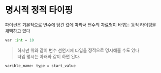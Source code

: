# 명시적 정적 타이핑
파이썬은 기본적으로 변수에 담긴 값에 따라서 변수의 자료형이 바뀌는 동적 타이핑을 채택하고 있다 
```python
var :int = 10
```
>하지만 위와 같이 변수 선언시에 타입을 정적으로 명시해줄 수도 있다  
>타입 명시는 아래와 같이 하면 된다.

    varible_name: type = start_value
